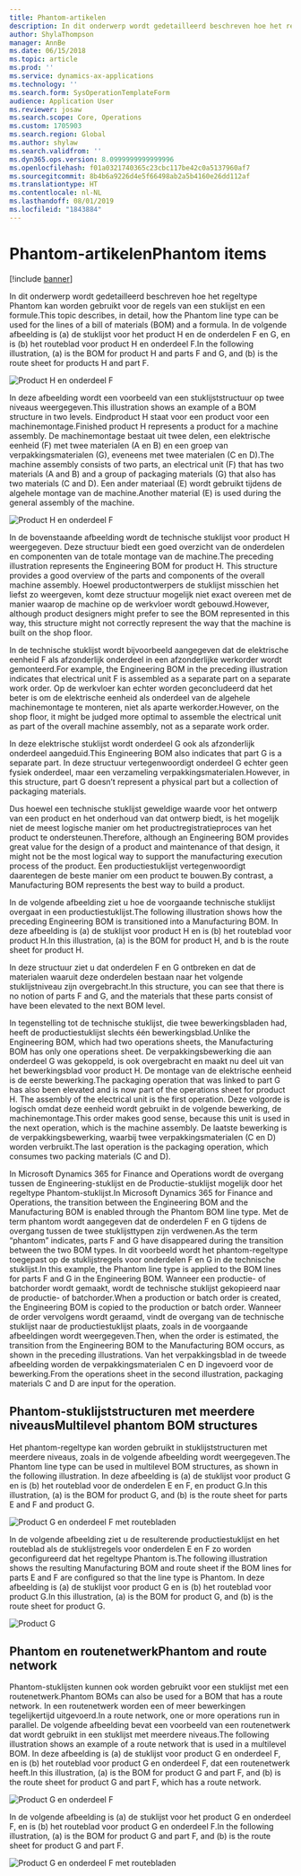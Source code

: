 ```yaml
---
title: Phantom-artikelen
description: In dit onderwerp wordt gedetailleerd beschreven hoe het regeltype Phantom kan worden gebruikt voor de regels van een stuklijst en een formule in Microsoft Dynamics 365 for Finance and Operations.
author: ShylaThompson
manager: AnnBe
ms.date: 06/15/2018
ms.topic: article
ms.prod: ''
ms.service: dynamics-ax-applications
ms.technology: ''
ms.search.form: SysOperationTemplateForm
audience: Application User
ms.reviewer: josaw
ms.search.scope: Core, Operations
ms.custom: 1705903
ms.search.region: Global
ms.author: shylaw
ms.search.validfrom: ''
ms.dyn365.ops.version: 8.0999999999999996
ms.openlocfilehash: f01a0321740365c23cbc117be42c0a5137960af7
ms.sourcegitcommit: 8b4b6a9226d4e5f66498ab2a5b4160e26dd112af
ms.translationtype: HT
ms.contentlocale: nl-NL
ms.lasthandoff: 08/01/2019
ms.locfileid: "1843884"
---
```

# <a name="phantom-items"></a><span data-ttu-id="4e64c-103">Phantom-artikelen</span><span class="sxs-lookup"><span data-stu-id="4e64c-103">Phantom items</span></span>

[!include [banner](../includes/banner.md)]

<span data-ttu-id="4e64c-104">In dit onderwerp wordt gedetailleerd beschreven hoe het regeltype Phantom kan worden gebruikt voor de regels van een stuklijst en een formule.</span><span class="sxs-lookup"><span data-stu-id="4e64c-104">This topic describes, in detail, how the Phantom line type can be used for the lines of a bill of materials (BOM) and a formula.</span></span> <span data-ttu-id="4e64c-105">In de volgende afbeelding is (a) de stuklijst voor het product H en de onderdelen F en G, en is (b) het routeblad voor product H en onderdeel F.</span><span class="sxs-lookup"><span data-stu-id="4e64c-105">In the following illustration, (a) is the BOM for product H and parts F and G, and (b) is the route sheet for products H and part F.</span></span>

![Product H en onderdeel F](media/product-H-part-F.png)


<span data-ttu-id="4e64c-107">In deze afbeelding wordt een voorbeeld van een stuklijststructuur op twee niveaus weergegeven.</span><span class="sxs-lookup"><span data-stu-id="4e64c-107">This illustration shows an example of a BOM structure in two levels.</span></span> <span data-ttu-id="4e64c-108">Eindproduct H staat voor een product voor een machinemontage.</span><span class="sxs-lookup"><span data-stu-id="4e64c-108">Finished product H represents a product for a machine assembly.</span></span> <span data-ttu-id="4e64c-109">De machinemontage bestaat uit twee delen, een elektrische eenheid (F) met twee materialen (A en B) en een groep van verpakkingsmaterialen (G), eveneens met twee materialen (C en D).</span><span class="sxs-lookup"><span data-stu-id="4e64c-109">The machine assembly consists of two parts, an electrical unit (F) that has two materials (A and B) and a group of packaging materials (G) that also has two materials (C and D).</span></span> <span data-ttu-id="4e64c-110">Een ander materiaal (E) wordt gebruikt tijdens de algehele montage van de machine.</span><span class="sxs-lookup"><span data-stu-id="4e64c-110">Another material (E) is used during the general assembly of the machine.</span></span>

![Product H en onderdeel F](media/product-H-part-B.png)

<span data-ttu-id="4e64c-112">In de bovenstaande afbeelding wordt de technische stuklijst voor product H weergegeven. Deze structuur biedt een goed overzicht van de onderdelen en componenten van de totale montage van de machine.</span><span class="sxs-lookup"><span data-stu-id="4e64c-112">The preceding illustration represents the Engineering BOM for product H. This structure provides a good overview of the parts and components of the overall machine assembly.</span></span> <span data-ttu-id="4e64c-113">Hoewel productontwerpers de stuklijst misschien het liefst zo weergeven, komt deze structuur mogelijk niet exact overeen met de manier waarop de machine op de werkvloer wordt gebouwd.</span><span class="sxs-lookup"><span data-stu-id="4e64c-113">However, although product designers might prefer to see the BOM represented in this way, this structure might not correctly represent the way that the machine is built on the shop floor.</span></span> 

<span data-ttu-id="4e64c-114">In de technische stuklijst wordt bijvoorbeeld aangegeven dat de elektrische eenheid F als afzonderlijk onderdeel in een afzonderlijke werkorder wordt gemonteerd.</span><span class="sxs-lookup"><span data-stu-id="4e64c-114">For example, the Engineering BOM in the preceding illustration indicates that electrical unit F is assembled as a separate part on a separate work order.</span></span> <span data-ttu-id="4e64c-115">Op de werkvloer kan echter worden geconcludeerd dat het beter is om de elektrische eenheid als onderdeel van de algehele machinemontage te monteren, niet als aparte werkorder.</span><span class="sxs-lookup"><span data-stu-id="4e64c-115">However, on the shop floor, it might be judged more optimal to assemble the electrical unit as part of the overall machine assembly, not as a separate work order.</span></span>

<span data-ttu-id="4e64c-116">In deze elektrische stuklijst wordt onderdeel G ook als afzonderlijk onderdeel aangeduid.</span><span class="sxs-lookup"><span data-stu-id="4e64c-116">This Engineering BOM also indicates that part G is a separate part.</span></span> <span data-ttu-id="4e64c-117">In deze structuur vertegenwoordigt onderdeel G echter geen fysiek onderdeel, maar een verzameling verpakkingsmaterialen.</span><span class="sxs-lookup"><span data-stu-id="4e64c-117">However, in this structure, part G doesn’t represent a physical part but a collection of packaging materials.</span></span> 

<span data-ttu-id="4e64c-118">Dus hoewel een technische stuklijst geweldige waarde voor het ontwerp van een product en het onderhoud van dat ontwerp biedt, is het mogelijk niet de meest logische manier om het productregistratieproces van het product te ondersteunen.</span><span class="sxs-lookup"><span data-stu-id="4e64c-118">Therefore, although an Engineering BOM provides great value for the design of a product and maintenance of that design, it might not be the most logical way to support the manufacturing execution process of the product.</span></span> <span data-ttu-id="4e64c-119">Een productiestuklijst vertegenwoordigt daarentegen de beste manier om een product te bouwen.</span><span class="sxs-lookup"><span data-stu-id="4e64c-119">By contrast, a Manufacturing BOM represents the best way to build a product.</span></span>

<span data-ttu-id="4e64c-120">In de volgende afbeelding ziet u hoe de voorgaande technische stuklijst overgaat in een productiestuklijst.</span><span class="sxs-lookup"><span data-stu-id="4e64c-120">The following illustration shows how the preceding Engineering BOM is transitioned into a Manufacturing BOM.</span></span> <span data-ttu-id="4e64c-121">In deze afbeelding is (a) de stuklijst voor product H en is (b) het routeblad voor product H.</span><span class="sxs-lookup"><span data-stu-id="4e64c-121">In this illustration, (a) is the BOM for product H, and b is the route sheet for product H.</span></span>

<span data-ttu-id="4e64c-122">In deze structuur ziet u dat onderdelen F en G ontbreken en dat de materialen waaruit deze onderdelen bestaan naar het volgende stuklijstniveau zijn overgebracht.</span><span class="sxs-lookup"><span data-stu-id="4e64c-122">In this structure, you can see that there is no notion of parts F and G, and the materials that these parts consist of have been elevated to the next BOM level.</span></span> 

<span data-ttu-id="4e64c-123">In tegenstelling tot de technische stuklijst, die twee bewerkingsbladen had, heeft de productiestuklijst slechts één bewerkingsblad.</span><span class="sxs-lookup"><span data-stu-id="4e64c-123">Unlike the Engineering BOM, which had two operations sheets, the Manufacturing BOM has only one operations sheet.</span></span> <span data-ttu-id="4e64c-124">De verpakkingsbewerking die aan onderdeel G was gekoppeld, is ook overgebracht en maakt nu deel uit van het bewerkingsblad voor product H. De montage van de elektrische eenheid is de eerste bewerking.</span><span class="sxs-lookup"><span data-stu-id="4e64c-124">The packaging operation that was linked to part G has also been elevated and is now part of the operations sheet for product H. The assembly of the electrical unit is the first operation.</span></span> <span data-ttu-id="4e64c-125">Deze volgorde is logisch omdat deze eenheid wordt gebruikt in de volgende bewerking, de machinemontage.</span><span class="sxs-lookup"><span data-stu-id="4e64c-125">This order makes good sense, because this unit is used in the next operation, which is the machine assembly.</span></span> <span data-ttu-id="4e64c-126">De laatste bewerking is de verpakkingsbewerking, waarbij twee verpakkingsmaterialen (C en D) worden verbruikt.</span><span class="sxs-lookup"><span data-stu-id="4e64c-126">The last operation is the packaging operation, which consumes two packing materials (C and D).</span></span>

<span data-ttu-id="4e64c-127">In Microsoft Dynamics 365 for Finance and Operations wordt de overgang tussen de Engineering-stuklijst en de Productie-stuklijst mogelijk door het regeltype Phantom-stuklijst.</span><span class="sxs-lookup"><span data-stu-id="4e64c-127">In Microsoft Dynamics 365 for Finance and Operations, the transition between the Engineering BOM and the Manufacturing BOM is enabled through the Phantom BOM line type.</span></span> <span data-ttu-id="4e64c-128">Met de term phantom wordt aangegeven dat de onderdelen F en G tijdens de overgang tussen de twee stuklijsttypen zijn verdwenen.</span><span class="sxs-lookup"><span data-stu-id="4e64c-128">As the term “phantom” indicates, parts F and G have disappeared during the transition between the two BOM types.</span></span> <span data-ttu-id="4e64c-129">In dit voorbeeld wordt het phantom-regeltype toegepast op de stuklijstregels voor onderdelen F en G in de technische stuklijst.</span><span class="sxs-lookup"><span data-stu-id="4e64c-129">In this example, the Phantom line type is applied to the BOM lines for parts F and G in the Engineering BOM.</span></span> <span data-ttu-id="4e64c-130">Wanneer een productie- of batchorder wordt gemaakt, wordt de technische stuklijst gekopieerd naar de productie- of batchorder.</span><span class="sxs-lookup"><span data-stu-id="4e64c-130">When a production or batch order is created, the Engineering BOM is copied to the production or batch order.</span></span> <span data-ttu-id="4e64c-131">Wanneer de order vervolgens wordt geraamd, vindt de overgang van de technische stuklijst naar de productiestuklijst plaats, zoals in de voorgaande afbeeldingen wordt weergegeven.</span><span class="sxs-lookup"><span data-stu-id="4e64c-131">Then, when the order is estimated, the transition from the Engineering BOM to the Manufacturing BOM occurs, as shown in the preceding illustrations.</span></span> <span data-ttu-id="4e64c-132">Van het verpakkingsblad in de tweede afbeelding worden de verpakkingsmaterialen C en D ingevoerd voor de bewerking.</span><span class="sxs-lookup"><span data-stu-id="4e64c-132">From the operations sheet in the second illustration, packaging materials C and D are input for the operation.</span></span> 

## <a name="multilevel-phantom-bom-structures"></a><span data-ttu-id="4e64c-133">Phantom-stuklijststructuren met meerdere niveaus</span><span class="sxs-lookup"><span data-stu-id="4e64c-133">Multilevel phantom BOM structures</span></span>
<span data-ttu-id="4e64c-134">Het phantom-regeltype kan worden gebruikt in stuklijststructuren met meerdere niveaus, zoals in de volgende afbeelding wordt weergegeven.</span><span class="sxs-lookup"><span data-stu-id="4e64c-134">The Phantom line type can be used in multilevel BOM structures, as shown in the following illustration.</span></span> <span data-ttu-id="4e64c-135">In deze afbeelding is (a) de stuklijst voor product G en is (b) het routeblad voor de onderdelen E en F, en product G.</span><span class="sxs-lookup"><span data-stu-id="4e64c-135">In this illustration, (a) is the BOM for product G, and (b) is the route sheet for parts E and F and product G.</span></span> 

![Product G en onderdeel F met routebladen](media/product-G-route-sheet-G.png)


<span data-ttu-id="4e64c-137">In de volgende afbeelding ziet u de resulterende productiestuklijst en het routeblad als de stuklijstregels voor onderdelen E en F zo worden geconfigureerd dat het regeltype Phantom is.</span><span class="sxs-lookup"><span data-stu-id="4e64c-137">The following illustration shows the resulting Manufacturing BOM and route sheet if the BOM lines for parts E and F are configured so that the line type is Phantom.</span></span> <span data-ttu-id="4e64c-138">In deze afbeelding is (a) de stuklijst voor product G en is (b) het routeblad voor product G.</span><span class="sxs-lookup"><span data-stu-id="4e64c-138">In this illustration, (a) is the BOM for product G, and (b) is the route sheet for product G.</span></span>

![Product G](media/product-G.png)


## <a name="phantom-and-route-network"></a><span data-ttu-id="4e64c-140">Phantom en routenetwerk</span><span class="sxs-lookup"><span data-stu-id="4e64c-140">Phantom and route network</span></span>
<span data-ttu-id="4e64c-141">Phantom-stuklijsten kunnen ook worden gebruikt voor een stuklijst met een routenetwerk.</span><span class="sxs-lookup"><span data-stu-id="4e64c-141">Phantom BOMs can also be used for a BOM that has a route network.</span></span> <span data-ttu-id="4e64c-142">In een routenetwerk worden een of meer bewerkingen tegelijkertijd uitgevoerd.</span><span class="sxs-lookup"><span data-stu-id="4e64c-142">In a route network, one or more operations run in parallel.</span></span> <span data-ttu-id="4e64c-143">De volgende afbeelding bevat een voorbeeld van een routenetwerk dat wordt gebruikt in een stuklijst met meerdere niveaus.</span><span class="sxs-lookup"><span data-stu-id="4e64c-143">The following illustration shows an example of a route network that is used in a multilevel BOM.</span></span> <span data-ttu-id="4e64c-144">In deze afbeelding is (a) de stuklijst voor product G en onderdeel F, en is (b) het routeblad voor product G en onderdeel F, dat een routenetwerk heeft.</span><span class="sxs-lookup"><span data-stu-id="4e64c-144">In this illustration, (a) is the BOM for product G and part F, and (b) is the route sheet for product G and part F, which has a route network.</span></span>

![Product G en onderdeel F](media/product-G-part-F.png)


<span data-ttu-id="4e64c-146">In de volgende afbeelding is (a) de stuklijst voor het product G en onderdeel F, en is (b) het routeblad voor product G en onderdeel F.</span><span class="sxs-lookup"><span data-stu-id="4e64c-146">In the following illustration, (a) is the BOM for product G and part F, and (b) is the route sheet for product G and part F.</span></span>

![Product G en onderdeel F met routebladen](media/product-G-part-F-with-route-sheet.png)

